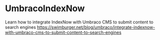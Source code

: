 # UmbracoIndexNow
Learn how to integrate IndexNow with Umbraco CMS to submit content to search engines
https://swimburger.net/blog/umbraco/integrate-indexnow-with-umbraco-cms-to-submit-content-to-search-engines
